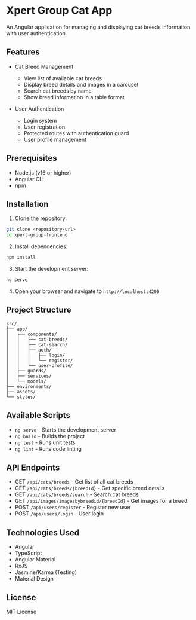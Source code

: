 # Xpert Group Cat App

An Angular application for managing and displaying cat breeds information with user authentication.

## Features

- Cat Breed Management
  - View list of available cat breeds
  - Display breed details and images in a carousel
  - Search cat breeds by name
  - Show breed information in a table format

- User Authentication
  - Login system
  - User registration
  - Protected routes with authentication guard
  - User profile management

## Prerequisites

- Node.js (v16 or higher)
- Angular CLI
- npm

## Installation

1. Clone the repository:
```bash
git clone <repository-url>
cd xpert-group-frontend
```

2. Install dependencies:
```bash
npm install
```

3. Start the development server:
```bash
ng serve
```

4. Open your browser and navigate to `http://localhost:4200`

## Project Structure

```
src/
├── app/
│   ├── components/
│   │   ├── cat-breeds/
│   │   ├── cat-search/
│   │   ├── auth/
│   │   │   ├── login/
│   │   │   └── register/
│   │   └── user-profile/
│   ├── guards/
│   ├── services/
│   └── models/
├── environments/
├── assets/
└── styles/
```

## Available Scripts

- `ng serve` - Starts the development server
- `ng build` - Builds the project
- `ng test` - Runs unit tests
- `ng lint` - Runs code linting

## API Endpoints

- GET `/api/cats/breeds` - Get list of all cat breeds
- GET `/api/cats/breeds/{breedId}` - Get specific breed details
- GET `/api/cats/breeds/search` - Search cat breeds
- GET `/api/images/imagesbybreedid/{breedId}` - Get images for a breed
- POST `/api/users/register` - Register new user
- POST `/api/users/login` - User login

## Technologies Used

- Angular
- TypeScript
- Angular Material
- RxJS
- Jasmine/Karma (Testing)
- Material Design

## License

MIT License
